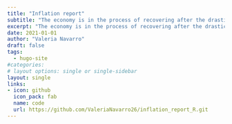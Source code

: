 ```yaml
---
title: "Inflation report"
subtitle: "The economy is in the process of recovering after the drastic fall in economic activity in 2020 and at the same time an acceleration of inflation has been observed. This report analyses this issue as well as the main factors that are explaning this acceleration of inflation."
excerpt: "The economy is in the process of recovering after the drastic fall in economic activity in 2020 and at the same time an acceleration of inflation has been observed. This report analyses this issue as well as the main factors that are explaning this acceleration of inflation."
date: 2021-01-01
author: "Valeria Navarro"
draft: false
tags:
  - hugo-site
#categories:
# layout options: single or single-sidebar
layout: single
links:
- icon: github
  icon_pack: fab
  name: code
  url: https://github.com/ValeriaNavarro26/inflation_report_R.git
---
```



